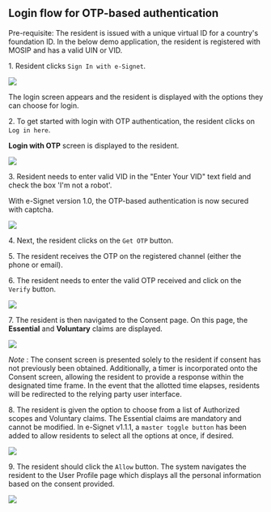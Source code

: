## Login flow for OTP-based authentication

Pre-requisite: The resident is issued with a unique virtual ID for a country's foundation ID. In the below demo application, the resident is registered with MOSIP and has a valid UIN or VID.

1\. Resident clicks `Sign In with e-Signet`.

![](\_images/qr-login-screen1.png)

The login screen appears and the resident is displayed with the options they can choose for login.

2\. To get started with login with OTP authentication, the resident clicks on `Log in here`.

**Login with OTP** screen is displayed to the resident.

![](\_images/esignet-loginhere.png)

3\. Resident needs to enter valid VID in the "Enter Your VID" text field and check the box 'I'm not a robot'.

With e-Signet version 1.0, the OTP-based authentication is now secured with captcha.

![](\_images/esignet-captcha-validation.png)

4\. Next, the resident clicks on the `Get OTP` button.

5\. The resident receives the OTP on the registered channel (either the phone or email).

6\. The resident needs to enter the valid OTP received and click on the `Verify` button.

![](\_images/esignet-otp-entered.png)

7\. The resident is then navigated to the Consent page. On this page, the **Essential** and **Voluntary** claims are displayed.

![](\_images/esignet-not-allowed-claims.png)

_Note_ :  The consent screen is presented solely to the resident if consent has not previously been obtained. Additionally, a timer is incorporated onto the Consent screen, allowing the resident to provide a response within the designated time frame. In the event that the allotted time elapses, residents will be redirected to the relying party user interface.

8\. The resident is given the option to choose from a list of Authorized scopes and Voluntary claims. The Essential claims are mandatory and cannot be modified. In e-Signet v1.1.1, a `master toggle button` has been added to allow residents to select all the options at once, if desired.

![](\_images/esignet-claims.png)

9\. The resident should click the `Allow` button. The system navigates the resident to the User Profile page which displays all the personal information based on the consent provided.

![](\_images/esignet-final.png)
